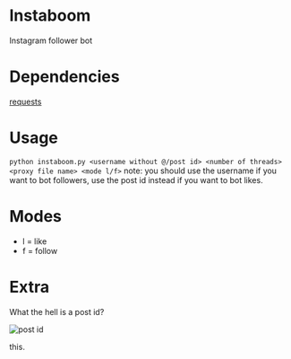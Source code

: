 # Instaboom
Instagram follower bot

# Dependencies
[requests](https://pypi.python.org/pypi/requests)

# Usage
`python instaboom.py <username without @/post id> <number of threads> <proxy file name> <mode l/f>`
note: you should use the username if you want to bot followers, use the post id instead if you want to bot likes.

# Modes
* l = like
* f = follow

# Extra
What the hell is a post id?


![post id](https://i.imgur.com/45ly7Kb.png)

this.
